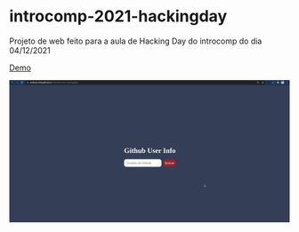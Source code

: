 # introcomp-2021-hackingday
Projeto de web feito para a aula de Hacking Day do introcomp do dia 04/12/2021

[Demo](https://andreocunha.github.io/introcomp-2021-hackingday/)

<img src="exemplo.gif" alt="gif demonstrando o site" widht="100%"/>
